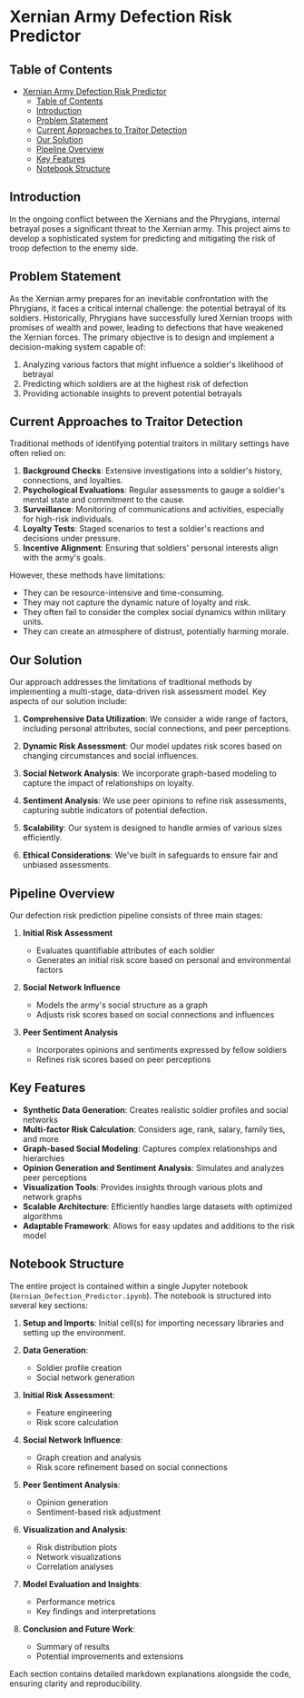 # Xernian Army Defection Risk Predictor

## Table of Contents
- [Xernian Army Defection Risk Predictor](#xernian-army-defection-risk-predictor)
  - [Table of Contents](#table-of-contents)
  - [Introduction](#introduction)
  - [Problem Statement](#problem-statement)
  - [Current Approaches to Traitor Detection](#current-approaches-to-traitor-detection)
  - [Our Solution](#our-solution)
  - [Pipeline Overview](#pipeline-overview)
  - [Key Features](#key-features)
  - [Notebook Structure](#notebook-structure)

## Introduction

In the ongoing conflict between the Xernians and the Phrygians, internal betrayal poses a significant threat to the Xernian army. This project aims to develop a sophisticated system for predicting and mitigating the risk of troop defection to the enemy side.

## Problem Statement

As the Xernian army prepares for an inevitable confrontation with the Phrygians, it faces a critical internal challenge: the potential betrayal of its soldiers. Historically, Phrygians have successfully lured Xernian troops with promises of wealth and power, leading to defections that have weakened the Xernian forces. The primary objective is to design and implement a decision-making system capable of:

1. Analyzing various factors that might influence a soldier's likelihood of betrayal
2. Predicting which soldiers are at the highest risk of defection
3. Providing actionable insights to prevent potential betrayals

## Current Approaches to Traitor Detection

Traditional methods of identifying potential traitors in military settings have often relied on:

1. **Background Checks**: Extensive investigations into a soldier's history, connections, and loyalties.
2. **Psychological Evaluations**: Regular assessments to gauge a soldier's mental state and commitment to the cause.
3. **Surveillance**: Monitoring of communications and activities, especially for high-risk individuals.
4. **Loyalty Tests**: Staged scenarios to test a soldier's reactions and decisions under pressure.
5. **Incentive Alignment**: Ensuring that soldiers' personal interests align with the army's goals.

However, these methods have limitations:
- They can be resource-intensive and time-consuming.
- They may not capture the dynamic nature of loyalty and risk.
- They often fail to consider the complex social dynamics within military units.
- They can create an atmosphere of distrust, potentially harming morale.

## Our Solution

Our approach addresses the limitations of traditional methods by implementing a multi-stage, data-driven risk assessment model. Key aspects of our solution include:

1. **Comprehensive Data Utilization**: We consider a wide range of factors, including personal attributes, social connections, and peer perceptions.

2. **Dynamic Risk Assessment**: Our model updates risk scores based on changing circumstances and social influences.

3. **Social Network Analysis**: We incorporate graph-based modeling to capture the impact of relationships on loyalty.

4. **Sentiment Analysis**: We use peer opinions to refine risk assessments, capturing subtle indicators of potential defection.

5. **Scalability**: Our system is designed to handle armies of various sizes efficiently.

6. **Ethical Considerations**: We've built in safeguards to ensure fair and unbiased assessments.

## Pipeline Overview

Our defection risk prediction pipeline consists of three main stages:

1. **Initial Risk Assessment**
   - Evaluates quantifiable attributes of each soldier
   - Generates an initial risk score based on personal and environmental factors

2. **Social Network Influence**
   - Models the army's social structure as a graph
   - Adjusts risk scores based on social connections and influences

3. **Peer Sentiment Analysis**
   - Incorporates opinions and sentiments expressed by fellow soldiers
   - Refines risk scores based on peer perceptions

## Key Features

- **Synthetic Data Generation**: Creates realistic soldier profiles and social networks
- **Multi-factor Risk Calculation**: Considers age, rank, salary, family ties, and more
- **Graph-based Social Modeling**: Captures complex relationships and hierarchies
- **Opinion Generation and Sentiment Analysis**: Simulates and analyzes peer perceptions
- **Visualization Tools**: Provides insights through various plots and network graphs
- **Scalable Architecture**: Efficiently handles large datasets with optimized algorithms
- **Adaptable Framework**: Allows for easy updates and additions to the risk model

## Notebook Structure

The entire project is contained within a single Jupyter notebook (`Xernian_Defection_Predictor.ipynb`). The notebook is structured into several key sections:

1. **Setup and Imports**: Initial cell(s) for importing necessary libraries and setting up the environment.

2. **Data Generation**:
   - Soldier profile creation
   - Social network generation

3. **Initial Risk Assessment**:
   - Feature engineering
   - Risk score calculation

4. **Social Network Influence**:
   - Graph creation and analysis
   - Risk score refinement based on social connections

5. **Peer Sentiment Analysis**:
   - Opinion generation
   - Sentiment-based risk adjustment

6. **Visualization and Analysis**:
   - Risk distribution plots
   - Network visualizations
   - Correlation analyses

7. **Model Evaluation and Insights**:
   - Performance metrics
   - Key findings and interpretations

8. **Conclusion and Future Work**:
   - Summary of results
   - Potential improvements and extensions

Each section contains detailed markdown explanations alongside the code, ensuring clarity and reproducibility.

